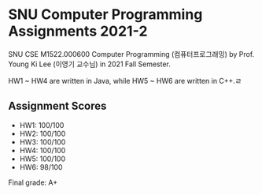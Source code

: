 # SNU Computer Programming Assignments 2021-2
SNU CSE M1522.000600 Computer Programming (컴퓨터프로그래밍) by Prof. Young Ki Lee (이영기 교수님) in 2021 Fall Semester.

HW1 ~ HW4 are written in Java, while HW5 ~ HW6 are written in C++.ㄹ
## Assignment Scores
- HW1: 100/100
- HW2: 100/100
- HW3: 100/100
- HW4: 100/100
- HW5: 100/100
- HW6: 98/100

Final grade: A+
